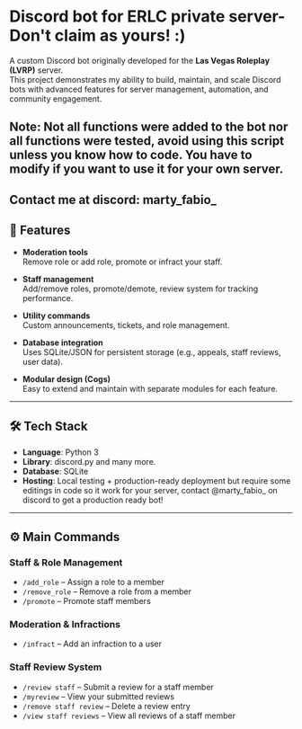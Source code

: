 # Discord bot for ERLC private server- Don't claim as yours! :)

A custom Discord bot originally developed for the **Las Vegas Roleplay (LVRP)** server.  
This project demonstrates my ability to build, maintain, and scale Discord bots with advanced features for server management, automation, and community engagement.

Note: Not all functions were added to the bot nor all functions were tested, avoid using this script unless you know how to code. You have to modify if you want to use it for your own server.
---
Contact me at discord: marty_fabio_
---

## 📌 Features
- **Moderation tools**  
  Remove role or add role, promote or infract your staff.

- **Staff management**  
  Add/remove roles, promote/demote, review system for tracking performance.

- **Utility commands**  
  Custom announcements, tickets, and role management.

- **Database integration**  
  Uses SQLite/JSON for persistent storage (e.g., appeals, staff reviews, user data).

- **Modular design (Cogs)**  
  Easy to extend and maintain with separate modules for each feature.

---

## 🛠️ Tech Stack
- **Language**: Python 3  
- **Library**: discord.py and many more.
- **Database**: SQLite  
- **Hosting**: Local testing + production-ready deployment but require some editings in code so it work for your server, contact @marty_fabio_ on discord to get a production ready bot!

---

## ⚙️ Main Commands
### Staff & Role Management
- `/add_role` – Assign a role to a member  
- `/remove_role` – Remove a role from a member  
- `/promote` – Promote staff members  

### Moderation & Infractions
- `/infract` – Add an infraction to a user  

### Staff Review System
- `/review staff` – Submit a review for a staff member  
- `/myreview` – View your submitted reviews  
- `/remove staff review` – Delete a review entry  
- `/view staff reviews` – View all reviews of a staff member  




